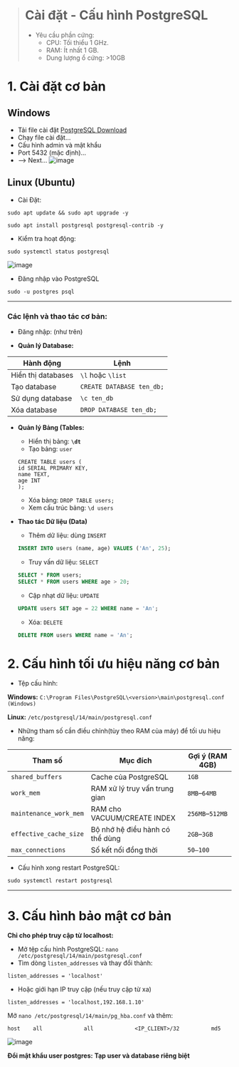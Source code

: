 
> # Cài đặt - Cấu hình PostgreSQL
> - Yêu cầu phần cứng:
>     - CPU: Tối thiểu 1 GHz.
>     - RAM: Ít nhất 1 GB.
>     - Dung lượng ổ cứng: >10GB 

# 1. Cài đặt cơ bản
## Windows
- Tải file cài đặt [PostgreSQL Download](https://www.enterprisedb.com/downloads/postgres-postgresql-downloads)
- Chạy file cài đặt...
- Cấu hình admin và mật khẩu
- Port 5432 (mặc định)...
- --> Next...
![image](https://github.com/user-attachments/assets/3652e934-4db5-43b8-af84-373341b09ee8)


## Linux (Ubuntu)
- Cài Đặt:
```bash!
sudo apt update && sudo apt upgrade -y

sudo apt install postgresql postgresql-contrib -y
```
- Kiểm tra hoạt động:
```bash=
sudo systemctl status postgresql
```
![image](https://hackmd.io/_uploads/BkZp43w7ll.png)

- Đăng nhập vào PostgreSQL
```bash=
sudo -u postgres psql
```
---
### Các lệnh và thao tác cơ bản:
- Đăng nhập: (như trên)

- **Quản lý Database:**

| Hành động          | Lệnh                      |
| ------------------ | ------------------------- |
| Hiển thị databases | `\l` hoặc `\list`         |
| Tạo database       | `CREATE DATABASE ten_db;` |
| Sử dụng database   | `\c ten_db`               |
| Xóa database       | `DROP DATABASE ten_db;`   |

- **Quản lý Bảng (Tables:**
    - Hiển thị bảng:  **`\dt`**
    - Tạo bảng: `user`
    ```sql!
    CREATE TABLE users (	
    id SERIAL PRIMARY KEY,	
    name TEXT,	
    age INT	
    );
    ```
    
    - Xóa bảng: `DROP TABLE users;`
    - Xem cấu trúc bảng: `\d users`

- **Thao tác Dữ liệu (Data)**
    - Thêm dữ liệu: dùng `INSERT`
    ```sql
    INSERT INTO users (name, age) VALUES ('An', 25);
    ```
    - Truy vấn dữ liệu: `SELECT`
    ```sql
    SELECT * FROM users;
    SELECT * FROM users WHERE age > 20;
    ```
    - Cập nhạt dữ liệu: `UPDATE`
    ```sql
    UPDATE users SET age = 22 WHERE name = 'An';
    ```
    - Xóa: `DELETE`
    ```sql
    DELETE FROM users WHERE name = 'An';
    ```
    
    
# 2. Cấu hình tối ưu hiệu năng cơ bản
- Tệp cấu hình:

**Windows:** `C:\Program Files\PostgreSQL\<version>\main\postgresql.conf (Windows)`

**Linux:** `/etc/postgresql/14/main/postgresql.conf` 
- Những tham số cần điều chỉnh(tùy theo RAM của máy) để tối ưu hiệu năng:

| Tham số                | Mục đích                        | Gợi ý (RAM 4GB) |
| ---------------------- | ------------------------------- | --------------- |
| `shared_buffers`       | Cache của PostgreSQL            | `1GB`           |
| `work_mem`             | RAM xử lý truy vấn trung gian   | `8MB`–`64MB`    |
| `maintenance_work_mem` | RAM cho VACUUM/CREATE INDEX     | `256MB`–`512MB` |
| `effective_cache_size` | Bộ nhớ hệ điều hành có thể dùng | `2GB`–`3GB`     |
| `max_connections`      | Số kết nối đồng thời            | `50–100`        |

- Cấu hình xong restart PostgreSQL:
```
sudo systemctl restart postgresql
```

---
# 3. Cấu hình bảo mật cơ bản

 **Chỉ cho phép truy cập từ localhost:**
- Mở tệp cấu hình PostgreSQL:
`nano /etc/postgresql/14/main/postgresql.conf`
- Tìm dòng `listen_addresses` và thay đổi thành: 
```
listen_addresses = 'localhost'
```
- Hoặc giới hạn IP truy cập (nếu truy cập từ xa) 
```
listen_addresses = 'localhost,192.168.1.10' 
```

Mở `nano /etc/postgresql/14/main/pg_hba.conf` và thêm: 
```css!
host    all             all             <IP_CLIENT>/32          md5
```
![image](https://github.com/user-attachments/assets/1f37b8f8-cd37-4ac6-b7f1-e832be4b497d)


**Đổi mật khẩu user postgres:**
**Tạp user và database riêng biệt**
